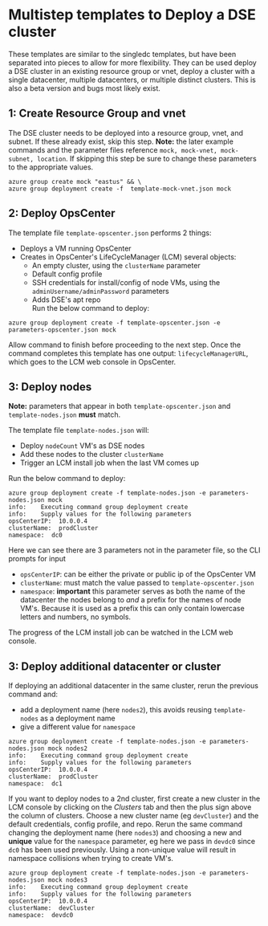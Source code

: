 # Multistep templates to Deploy a DSE cluster
These templates are similar to the singledc templates, but have been separated into pieces to allow for more flexibility. They can be used deploy a DSE cluster in an existing resource group or vnet, deploy a cluster with a single datacenter, multiple datacenters, or multiple distinct clusters. This is also a beta version and bugs most likely exist.

## 1: Create Resource Group and vnet
The DSE cluster needs to be deployed into a resource group, vnet, and subnet. If these already exist, skip this step. **Note:** the later example commands and the parameter files reference `mock, mock-vnet, mock-subnet, location`. If skipping this step be sure to change these parameters to the appropriate values.
```
azure group create mock "eastus" && \
azure group deployment create -f  template-mock-vnet.json mock
```

## 2: Deploy OpsCenter
The template file `template-opscenter.json` performs 2 things:
  - Deploys a VM running OpsCenter
  - Creates in OpsCenter's LifeCycleManager (LCM) several objects:
    - An empty cluster, using the `clusterName` parameter
    - Default config profile
    - SSH credentials for install/config of node VMs, using the `adminUsername/adminPassword` parameters
    - Adds DSE's apt repo  
Run the below command to deploy:
```
azure group deployment create -f template-opscenter.json -e parameters-opscenter.json mock
```
Allow command to finish before proceeding to the next step. Once the command completes this template has one output: `lifecycleManagerURL`, which goes to the LCM web console in OpsCenter.

## 3: Deploy nodes
**Note:** parameters that appear in both `template-opscenter.json` and `template-nodes.json` **must** match.

The template file `template-nodes.json` will:
  - Deploy `nodeCount` VM's as DSE nodes
  - Add these nodes to the cluster `clusterName`
  - Trigger an LCM install job when the last VM comes up

Run the below command to deploy:
```
azure group deployment create -f template-nodes.json -e parameters-nodes.json mock
info:    Executing command group deployment create
info:    Supply values for the following parameters
opsCenterIP:  10.0.0.4
clusterName:  prodCluster
namespace:  dc0
```
Here we can see there are 3 parameters not in the parameter file, so the CLI prompts for input
  - `opsCenterIP`:  can be either the private or public ip of the OpsCenter VM
  - `clusterName`:  must match the value passed to `template-opscenter.json`
  - `namespace`:  **important** this parameter serves as both the name of the datacenter the nodes belong to *and* a prefix for the names of node VM's. Because it is used as a prefix this can only contain lowercase letters and numbers, no symbols.

The progress of the LCM install job can be watched in the LCM web console.

## 3: Deploy additional datacenter or cluster

If deploying an additional datacenter in the same cluster, rerun the previous command and:
- add a deployment name (here `nodes2`), this avoids reusing `template-nodes` as a deployment name
- give a different value for `namespace`

```
azure group deployment create -f template-nodes.json -e parameters-nodes.json mock nodes2
info:    Executing command group deployment create
info:    Supply values for the following parameters
opsCenterIP:  10.0.0.4
clusterName:  prodCluster
namespace:  dc1
```
If you want to deploy nodes to a 2nd cluster, first create a new cluster in the LCM console by clicking on the *Clusters* tab and then the plus sign above the column of clusters. Choose a new cluster name (eg `devCluster`) and the default credentials, config profile, and repo. Rerun the same command changing the deployment name (here `nodes3`) and choosing a new and **unique** value for the `namespace` parameter, eg here we pass in `devdc0` since `dc0` has been used previously. Using a non-unique value will result in namespace collisions when trying to create VM's.

```
azure group deployment create -f template-nodes.json -e parameters-nodes.json mock nodes3
info:    Executing command group deployment create
info:    Supply values for the following parameters
opsCenterIP:  10.0.0.4
clusterName:  devCluster
namespace:  devdc0
```
